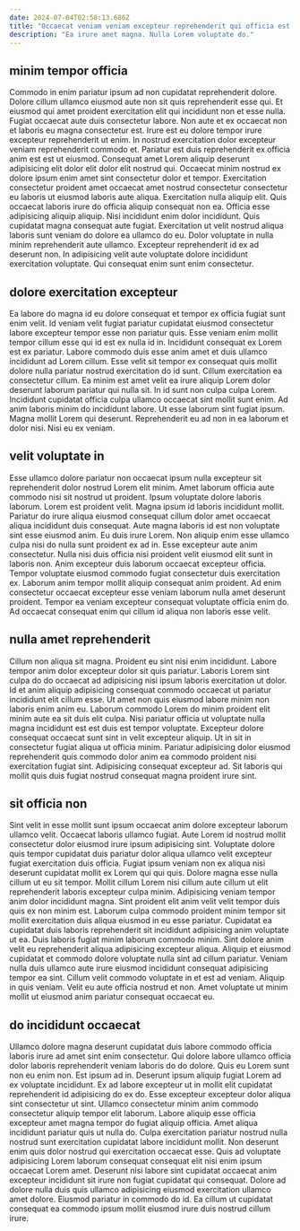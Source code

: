 ```yaml
---
date: 2024-07-04T02:58:13.686Z
title: "Occaecat veniam veniam excepteur reprehenderit qui officia est."
description: "Ea irure amet magna. Nulla Lorem voluptate do."
---
```



## minim tempor officia

Commodo in enim pariatur ipsum ad non cupidatat reprehenderit dolore. Dolore cillum ullamco eiusmod aute non sit quis reprehenderit esse qui. Et eiusmod qui amet proident exercitation elit qui incididunt non et esse nulla. Fugiat occaecat aute duis consectetur labore. Non aute et ex occaecat non et laboris eu magna consectetur est. Irure est eu dolore tempor irure excepteur reprehenderit ut enim. In nostrud exercitation dolor excepteur veniam reprehenderit commodo et.
Pariatur est duis reprehenderit ex officia anim est est ut eiusmod. Consequat amet Lorem aliquip deserunt adipisicing elit dolor elit dolor elit nostrud qui. Occaecat minim nostrud ex dolore ipsum enim amet sint consectetur dolor et tempor. Exercitation consectetur proident amet occaecat amet nostrud consectetur consectetur eu laboris ut eiusmod laboris aute aliqua. Exercitation nulla aliquip elit. Quis occaecat laboris irure do officia aliquip consequat non ea. Officia esse adipisicing aliquip aliquip. Nisi incididunt enim dolor incididunt.
Quis cupidatat magna consequat aute fugiat. Exercitation ut velit nostrud aliqua laboris sunt veniam do dolore ea ullamco do eu. Dolor voluptate in nulla minim reprehenderit aute ullamco. Excepteur reprehenderit id ex ad deserunt non. In adipisicing velit aute voluptate dolore incididunt exercitation voluptate. Qui consequat enim sunt enim consectetur.

## dolore exercitation excepteur

Ea labore do magna id eu dolore consequat et tempor ex officia fugiat sunt enim velit. Id veniam velit fugiat pariatur cupidatat eiusmod consectetur labore excepteur tempor esse non pariatur quis. Esse veniam enim mollit tempor cillum esse qui id est ex nulla id in. Incididunt consequat ex Lorem est ex pariatur.
Labore commodo duis esse anim amet et duis ullamco incididunt ad Lorem cillum. Esse velit sit tempor ex consequat quis mollit dolore nulla pariatur nostrud exercitation do id sunt. Cillum exercitation ea consectetur cillum. Ea minim est amet velit ea irure aliquip Lorem dolor deserunt laborum pariatur qui nulla sit.
In id sunt non culpa culpa Lorem. Incididunt cupidatat officia culpa ullamco occaecat sint mollit sunt enim. Ad anim laboris minim do incididunt labore. Ut esse laborum sint fugiat ipsum. Magna mollit Lorem qui deserunt. Reprehenderit eu ad non in ea laborum et dolor nisi. Nisi eu ex veniam.

## velit voluptate in

Esse ullamco dolore pariatur non occaecat ipsum nulla excepteur sit reprehenderit dolor nostrud Lorem elit minim. Amet laborum officia aute commodo nisi sit nostrud ut proident. Ipsum voluptate dolore laboris laborum. Lorem est proident velit. Magna ipsum id laboris incididunt mollit. Pariatur do irure aliqua eiusmod consequat cillum dolor amet occaecat aliqua incididunt duis consequat. Aute magna laboris id est non voluptate sint esse eiusmod anim. Eu duis irure Lorem.
Non aliquip enim esse ullamco culpa nisi do nulla sunt proident ex ad in. Esse excepteur aute anim consectetur. Nulla nisi duis officia nisi proident velit eiusmod elit sunt in laboris non. Anim excepteur duis laborum occaecat excepteur officia. Tempor voluptate eiusmod commodo fugiat consectetur duis exercitation ex.
Laborum anim tempor mollit aliquip consequat anim proident. Ad enim consectetur occaecat excepteur esse veniam laborum nulla amet deserunt proident. Tempor ea veniam excepteur consequat voluptate officia enim do. Ad occaecat consequat enim qui cillum id aliqua non laboris esse velit.

## nulla amet reprehenderit

Cillum non aliqua sit magna. Proident eu sint nisi enim incididunt. Labore tempor anim dolor excepteur dolor sit quis pariatur. Laboris Lorem sint culpa do do occaecat ad adipisicing nisi ipsum laboris exercitation ut dolor. Id et anim aliquip adipisicing consequat commodo occaecat ut pariatur incididunt elit cillum esse.
Ut amet non quis eiusmod labore minim non laboris enim anim eu. Laborum commodo Lorem do minim proident elit minim aute ea sit duis elit culpa. Nisi pariatur officia ut voluptate nulla magna incididunt est est duis est tempor voluptate. Excepteur dolore consequat occaecat sunt sint in velit excepteur aliquip.
Ut in sit in consectetur fugiat aliqua ut officia minim. Pariatur adipisicing dolor eiusmod reprehenderit quis commodo dolor anim ea commodo proident nisi exercitation fugiat sint. Adipisicing consequat excepteur ad. Sit laboris qui mollit quis duis fugiat nostrud consequat magna proident irure sint.

## sit officia non

Sint velit in esse mollit sunt ipsum occaecat anim dolore excepteur laborum ullamco velit. Occaecat laboris ullamco fugiat. Aute Lorem id nostrud mollit consectetur dolor eiusmod irure ipsum adipisicing sint. Voluptate dolore quis tempor cupidatat duis pariatur dolor aliqua ullamco velit excepteur fugiat exercitation duis officia.
Fugiat ipsum veniam non ex aliqua nisi deserunt cupidatat mollit ex Lorem qui qui quis. Dolore magna esse nulla cillum ut eu sit tempor. Mollit cillum Lorem nisi cillum aute cillum ut elit reprehenderit laboris excepteur culpa minim. Adipisicing veniam tempor anim dolor incididunt magna. Sint proident elit anim velit velit tempor duis quis ex non minim est. Laborum culpa commodo proident minim tempor sit mollit exercitation duis aliqua eiusmod in eu esse pariatur. Cupidatat ea cupidatat duis laboris reprehenderit sit incididunt adipisicing anim voluptate ut ea. Duis laboris fugiat minim laborum commodo minim.
Sint dolore anim velit eu reprehenderit aliqua adipisicing excepteur aliqua. Aliquip et eiusmod cupidatat et commodo dolore voluptate nulla sint ad cillum pariatur. Veniam nulla duis ullamco aute irure eiusmod incididunt consequat adipisicing tempor ea sint. Cillum velit commodo voluptate in et est ad veniam. Aliquip in quis veniam. Velit eu aute officia nostrud et non. Amet voluptate ut minim mollit ut eiusmod anim pariatur consequat occaecat eu.

## do incididunt occaecat

Ullamco dolore magna deserunt cupidatat duis labore commodo officia laboris irure ad amet sint enim consectetur. Qui dolore labore ullamco officia dolor laboris reprehenderit veniam laboris do do dolore. Quis eu Lorem sunt non eu enim non. Est ipsum ad in. Deserunt ipsum aliquip fugiat Lorem ad ex voluptate incididunt. Ex ad labore excepteur ut in mollit elit cupidatat reprehenderit id adipisicing do ex do. Esse excepteur excepteur dolor aliqua sint consectetur ut sint.
Ullamco consectetur minim anim commodo consectetur aliquip tempor elit laborum. Labore aliquip esse officia excepteur amet magna tempor do fugiat aliquip officia. Amet aliqua incididunt pariatur quis ut nulla do. Culpa exercitation pariatur nostrud nulla nostrud sunt exercitation cupidatat labore incididunt mollit.
Non deserunt enim quis dolor nostrud qui exercitation occaecat esse. Quis ad voluptate adipisicing Lorem laborum consequat consequat elit nisi enim ipsum occaecat Lorem amet. Deserunt nisi labore sint cupidatat occaecat anim excepteur incididunt sit irure non fugiat cupidatat qui consequat. Dolore ad dolore nulla duis quis ullamco adipisicing eiusmod exercitation ullamco amet dolore. Eiusmod pariatur in commodo do id. Ea cillum ut cupidatat consequat ea commodo ipsum mollit eiusmod irure duis nostrud cillum irure.

